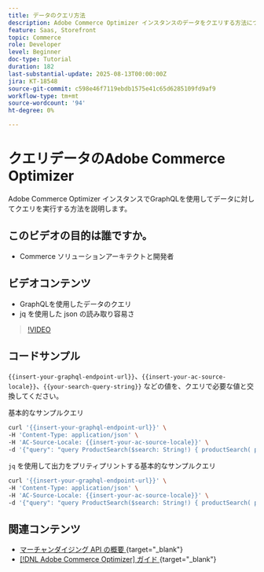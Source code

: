 ```yaml
---
title: データのクエリ方法
description: Adobe Commerce Optimizer インスタンスのデータをクエリする方法について説明します。
feature: Saas, Storefront
topic: Commerce
role: Developer
level: Beginner
doc-type: Tutorial
duration: 182
last-substantial-update: 2025-08-13T00:00:00Z
jira: KT-18548
source-git-commit: c598e46f7119ebdb1575e41c65d6285109fd9af9
workflow-type: tm+mt
source-wordcount: '94'
ht-degree: 0%

---
```


# クエリデータのAdobe Commerce Optimizer

Adobe Commerce Optimizer インスタンスでGraphQLを使用してデータに対してクエリを実行する方法を説明します。

## このビデオの目的は誰ですか。

* Commerce ソリューションアーキテクトと開発者

## ビデオコンテンツ

* GraphQLを使用したデータのクエリ
* jq を使用した json の読み取り容易さ

>[!VIDEO](https://video.tv.adobe.com/v/3470800?learn=on&enablevpops)

## コードサンプル

`{{insert-your-graphql-endpoint-url}}`、`{{insert-your-ac-source-locale}}`、`{{your-search-query-string}}` などの値を、クエリで必要な値と交換してください。

基本的なサンプルクエリ

```bash
curl '{{insert-your-graphql-endpoint-url}}' \
-H 'Content-Type: application/json' \
-H 'AC-Source-Locale: {{insert-your-ac-source-locale}}' \
-d '{"query": "query ProductSearch($search: String!) { productSearch( phrase: $search, page_size: 10, current_page: 2) { items { productView { sku name description shortDescription images { url } ... on SimpleProductView { attributes { label name value } price { regular { amount { value currency } } roles } } } } } }", "variables": { "search": "{{your-search-query-string}}"}}'
```

`jq` を使用して出力をプリティプリントする基本的なサンプルクエリ

```bash
curl '{{insert-your-graphql-endpoint-url}}' \
-H 'Content-Type: application/json' \
-H 'AC-Source-Locale: {{insert-your-ac-source-locale}}' \
-d '{"query": "query ProductSearch($search: String!) { productSearch( phrase: $search, page_size: 10, current_page: 2) { items { productView { sku name description shortDescription images { url } ... on SimpleProductView { attributes { label name value } price { regular { amount { value currency } } roles } } } } } }", "variables": { "search": "{{your-search-query-string}}"}}' | jq .
```

## 関連コンテンツ

* [ マーチャンダイジング API の概要 ](https://developer.adobe.com/commerce/services/optimizer/merchandising-services/using-the-api/#make-your-first-request){target="_blank"}
* [[!DNL Adobe Commerce Optimizer]  ガイド ](https://experienceleague.adobe.com/en/docs/commerce/optimizer/overview){target="_blank"}
